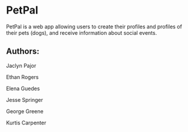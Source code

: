 # PetPal

PetPal is a web app allowing users to create their profiles and profiles of their pets (dogs), and receive information about social events.


## Authors: 


Jaclyn Pajor


Ethan Rogers


Elena Guedes


Jesse Springer


George Greene


Kurtis Carpenter

